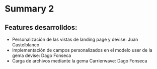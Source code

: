 # Summary 2

## Features desarrolldos:

* Personalización de las vistas de landing page y devise: Juan Castelblanco
* Implementación de campos personalizados en el modelo user de la gema devise: Dago Fonseca
* Carga de archivos mediante la gema Carrierwave: Dago Fonseca
